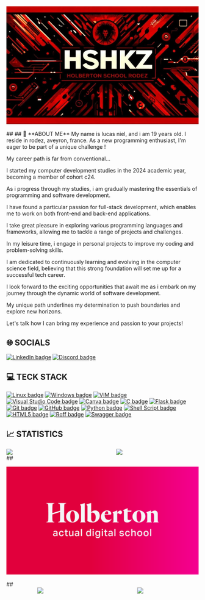 ##
<p align="center">
  <img src="https://raw.githubusercontent.com/HSHKZ/HSHKZ/main/resources/images/hshkz-bann-red.png" alt="Bannière" width="600"/>
</p>
##
## 📝 **ABOUT ME**
My name is lucas niel, and i am 19 years old. I reside in rodez, aveyron, france. As a new programming enthusiast, I'm eager to be part of a unique challenge !

My career path is far from conventional...

I started my computer development studies in the 2024 academic year, becoming a member of cohort c24.

As i progress through my studies, i am gradually mastering the essentials of programming and software development.

I have found a particular passion for full-stack development, which enables me to work on both front-end and back-end applications.

I take great pleasure in exploring various programming languages and frameworks, allowing me to tackle a range of projects and challenges.

In my leisure time, i engage in personal projects to improve my coding and problem-solving skills.

I am dedicated to continuously learning and evolving in the computer science field, believing that this strong foundation will set me up for a successful tech career.

I look forward to the exciting opportunities that await me as i embark on my journey through the dynamic world of software development.

My unique path underlines my determination to push boundaries and explore new horizons.

Let's talk how I can bring my experience and passion to your projects!
##
## 🌐 **SOCIALS**

[![LinkedIn badge](https://img.shields.io/badge/-LinkedIn-0077B5?style=flat&logo=linkedin&logoColor=white)](https://www.linkedin.com)
[![Discord badge](https://img.shields.io/badge/-Discord-7289DA?style=flat&logo=discord&logoColor=white)](https://discord.com)
##
## 💻 **TECK STACK**

[![Linux badge](https://img.shields.io/badge/-Linux-FCC624?style=flat&logo=linux&logoColor=white)](https://www.linux.org)
[![Windows badge](https://img.shields.io/badge/-Windows-0078D6?style=flat&logo=windows&logoColor=white)](https://www.microsoft.com/windows)
[![VIM badge](https://img.shields.io/badge/-VIM-199f00?style=flat&logo=vim&logoColor=white)](https://www.vim.org)
[![Visual Studio Code badge](https://img.shields.io/badge/-Visual%20Studio%20Code-007ACC?style=flat&logo=visualstudiocode&logoColor=white)](https://code.visualstudio.com)
[![Canva badge](https://img.shields.io/badge/-Canva-00C4CC?style=flat&logo=canva&logoColor=white)](https://www.canva.com/)
[![C badge](https://img.shields.io/badge/-C-00599C?style=flat&logo=c&logoColor=white)](https://en.wikipedia.org/wiki/C_(programming_language))
[![Flask badge](https://img.shields.io/badge/-Flask-000000?style=flat&logo=flask&logoColor=white)](https://flask.palletsprojects.com/)
[![Git badge](https://img.shields.io/badge/-Git-F05032?style=flat&logo=git&logoColor=white)](https://git-scm.com)
[![GitHub badge](https://img.shields.io/badge/-GitHub-181717?style=flat&logo=github&logoColor=white)](https://github.com)
[![Python badge](https://img.shields.io/badge/-Python-3776AB?style=flat&logo=python&logoColor=white)](https://www.python.org)
[![Shell Script badge](https://img.shields.io/badge/-Shell%20Script-4EAA25?style=flat&logo=gnu-bash&logoColor=white)](https://www.gnu.org/software/bash/)
[![HTML5 badge](https://img.shields.io/badge/-HTML5-E34F26?style=flat&logo=html5&logoColor=white)](https://www.w3schools.com/html/)
[![Roff badge](https://img.shields.io/badge/-Roff-F5F5F0?style=flat&logo=roff&logoColor=white)](https://www.gnu.org/software/groff/)
[![Swagger badge](https://img.shields.io/badge/-Swagger-85EA2D?style=flat&logo=swagger&logoColor=white)](https://swagger.io/)

## 📈 **STATISTICS**
<div style="display: flex; justify-content: space-around;">

  <!-- GitHub Stats -->
  <img src="https://github-readme-stats.vercel.app/api?username=HSHKZ&show_icons=true&theme=dark&hide_border=true" width="400">
  <!-- Top Langs -->
  <img src="https://github-readme-stats.vercel.app/api/top-langs/?username=HSHKZ&layout=compact&theme=dark&count_private=true&hide_border=true" width="300">

</div>
##
<p align="center">
  <img src="https://raw.githubusercontent.com/HSHKZ/HSHKZ/main/resources/images/holberton-logo.png" alt="Logo Holberton" width="900"/>
</p>
##
<div style="display: flex; justify-content: space-around;">

  <!-- Followers -->
  <img src="https://img.shields.io/github/followers/HSHKZ?style=social&logo=github&label=Followers" width="100">

  <!-- Stars -->
  <img src="https://img.shields.io/github/stars/HSHKZ?style=social&logo=github&label=Stars" width="80">
